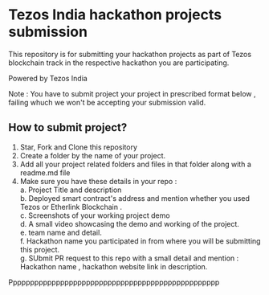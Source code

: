 # Tezos India hackathon projects submission
This repository is for submitting your hackathon projects as part of Tezos blockchain track in the respective hackathon you are participating. 

Powered by Tezos India

Note : You have to submit project your project in prescribed format below , failing whuch we won't be accepting your submission valid.

## How to submit project?
1. Star, Fork and Clone this repository
2. Create a folder by the name of your project.
3. Add all your project related folders and files in that folder along with a readme.md file
4. Make sure you have these details in your repo :  
     a. Project Title and description  
     b. Deployed smart contract's address and mention whether you used Tezos or Etherlink Blockchain .  
     c. Screenshots of your working project demo  
     d. A small video showcasing the demo and working of the project.  
     e. team name and detail.  
     f. Hackathon name you participated in from where you will be submitting this project.  
     g. SUbmit PR request to this repo with a small detail and mention : Hackathon name , hackathon website link in description.  
    
Ppppppppppppppppppppppppppppppppppppppppppppppppp
